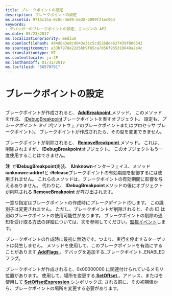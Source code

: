 ```yaml
---
title: ブレークポイントの設定
description: ブレークポイントの設定
ms.assetid: 9715c35a-0c8c-4e89-be28-2899f21ec964
keywords:
- デバッガーのブレークポイントの設定、エンジンの API
ms.date: 05/23/2017
ms.localizationpriority: medium
ms.openlocfilehash: 494d8a3e8cd043e31c5cd526dda627439f006342
ms.sourcegitcommit: a33b7978e22d5bb9f65ca7056f955319049a2e4c
ms.translationtype: MT
ms.contentlocale: ja-JP
ms.lasthandoff: 01/31/2019
ms.locfileid: "56570791"
---
```

# <a name="setting-breakpoints"></a>ブレークポイントの設定


## <span id="ddk_using_breakpoints_dbx"></span><span id="DDK_USING_BREAKPOINTS_DBX"></span>


ブレークポイントが作成されると、 [ **AddBreakpoint** ](https://msdn.microsoft.com/library/windows/hardware/ff537856)メソッド。 このメソッドを作成、 [IDebugBreakpoint](https://msdn.microsoft.com/library/windows/hardware/ff549812)ブレークポイントを表すオブジェクト。 設定も、*ブレークポイント タイプ*(ソフトウェアのブレークポイントまたはプロセッサ ブレークポイント)。 ブレークポイントが作成されたら、その型を変更できません。

ブレークポイントが削除されると、 [ **RemoveBreakpoint** ](https://msdn.microsoft.com/library/windows/hardware/ff554487)メソッド。 これは、削除されますが、 **IDebugBreakpoint**オブジェクト。 このオブジェクトもう一度使用することはできません。

**注**  が**IDebugBreakpoint**実装、 **IUnknown**インターフェイス、メソッド**iunknown::addref**と **:Release**ブレークポイントの有効期間を制御するには使用されません。 これらのメソッドは、ブレークポイントの有効期間に影響を与えるありません。 代わりに、 **IDebugBreakpoint**メソッドの後にオブジェクトが削除される[ **RemoveBreakpoint** ](https://msdn.microsoft.com/library/windows/hardware/ff554487)が呼び出されます。

 

一意な指定はブレークポイントの作成時に*ブレークポイント ID*します。 この識別子は変更されません。 ただし、ブレークポイントが削除されると、その ID は別のブレークポイントの使用可能性があります。 ブレークポイントの削除の通知を受け取る方法の詳細については、次を参照してください。[監視イベント](monitoring-events.md)します。

ブレークポイントの作成時に最初に無効です。つまり、実行を停止するターゲットは発生しません。 メソッドを使用して、このブレークポイントを有効にすることがあります[ **AddFlags** ](https://msdn.microsoft.com/library/windows/hardware/ff537903) 、デバッグを追加する\_ブレークポイント\_ENABLED フラグ。

ブレークポイントが作成されると、0x00000000 に関連付けられているメモリ位置があります。 使用して、場所を変更する[ **SetOffset** ](https://msdn.microsoft.com/library/windows/hardware/ff556741) 、アドレス、またはを使用して[ **SetOffsetExpression** ](https://msdn.microsoft.com/library/windows/hardware/ff556745)シンボリック式. される前に、その初期値から、ブレークポイントの場所を変更する必要があります。

 

 





